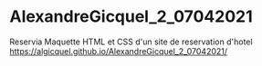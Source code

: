 # AlexandreGicquel_2_07042021
Reservia
Maquette HTML et CSS d'un site de reservation d'hotel
https://algicquel.github.io/AlexandreGicquel_2_07042021/
